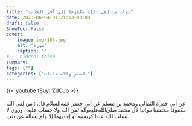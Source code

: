 ```yaml
---
title: "ثواب من لقى الله مكفوفا إلى آخر الحديث"
date: 2023-06-04T01:21:13+03:00
draft: false
ShowToc: False
cover:
    image: img/163.jpg
    alt: 'صورة'
    caption: ''
#    hidden: false
summary: 
tags: [""]
categories: ["الصبر والامتحانات"]
---
```

{{< youtube f8uyIrZdCJo >}}  
 <br>
عن أبي حمزة الثمالي
ومحمد بن مسلم عن أبي جعفر عليه‌السلام قال : من لقى الله مكفوفا محتسبا
مواليا لآل محمد صلى‌الله‌عليه‌وآله لقى الله ولا حساب عليه ، وروي لا يسلب الله عبدا
كريمتيه أو إحديهما إلا ولم يسأله عن ذنب.

